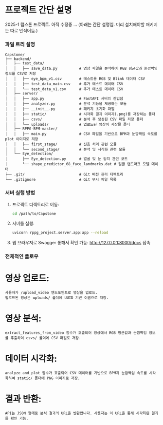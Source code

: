 # 프로젝트 간단 설명

2025-1 캡스톤 프로젝트. 아직 수정중 ...
(아래는 간단 설명임. 미리 설치해야할 패키지는 따로 안적어둠.)

### 파일 트리 설명

```
Capstone/
├── backend/
│   ├── test_data/
│   │   ├── save_data.py          # 영상 파일을 분석하여 RGB 평균값과 눈깜빡임 정보를 CSV로 저장
│   │   ├── eye_bpm_v1.csv        # 테스트용 RGB 및 Blink 데이터 CSV
│   │   ├── test_data_main.csv    # 추가 테스트 데이터 CSV
│   │   └── test_data_v1.csv      # 추가 테스트 데이터 CSV
│   ├── server/
│   │   ├── app.py                # FastAPI 서버의 진입점
│   │   ├── analyzer.py           # 분석 기능을 제공하는 모듈
│   │   ├── __init__.py           # 패키지 초기화 파일
│   │   ├── static/               # 시각화 결과 이미지(.png)를 저장하는 폴더
│   │   ├── csvs/                 # 분석 후 생성된 CSV 파일 저장 폴더
│   │   └── uploads/              # 업로드된 영상이 저장될 폴더
│   ├── RPPG-BPM-master/
│   │   ├── main.py               # CSV 파일을 기반으로 BPM과 눈깜빡임 속도를 plot 이미지로 저장
│   │   ├── first_stage/          # 신호 처리 관련 모듈
│   │   └── second_stage/         # 분석 및 시각화 관련 모듈
│   └── Eye_detection/
│       ├── Eye_detection.py      # 얼굴 및 눈 탐지 관련 코드
│       └── shape_predictor_68_face_landmarks.dat # 얼굴 랜드마크 모델 데이터
├── .git/                         # Git 버전 관리 디렉토리
└── .gitignore                    # Git 무시 파일 목록
```

### 서버 실행 방법

1. 프로젝트 디렉토리로 이동:
   ```bash
   cd /path/to/Capstone
   ```
2. 서버를 실행:
   ```bash
   uvicorn rppg_project.server.app:app --reload
   ```
3. 웹 브라우저로 Swagger 통해서 확인 가능:
   http://127.0.0.1:8000/docs 접속

### 전체적인 플로우

# 영상 업로드:

    사용자가 /upload_video 엔드포인트로 영상을 업로드.
    업로드된 영상은 uploads/ 폴더에 UUID 기반 이름으로 저장.

# 영상 분석:

    extract_features_from_video 함수가 호출되어 영상에서 RGB 평균값과 눈깜빡임 정보를 추출하여 csvs/ 폴더에 CSV 파일로 저장.

# 데이터 시각화:

    analyze_and_plot 함수가 호출되어 CSV 데이터를 기반으로 BPM과 눈깜빡임 속도를 시각화하여 static/ 폴더에 PNG 이미지로 저장.

# 결과 반환:

    API는 JSON 형태로 분석 결과의 URL을 반환합니다. 사용자는 이 URL을 통해 시각화된 결과를 확인 가능.
